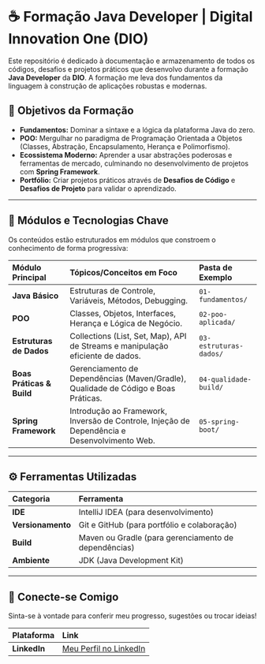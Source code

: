# ☕ Formação Java Developer | Digital Innovation One (DIO)

Este repositório é dedicado à documentação e armazenamento de todos os códigos, desafios e projetos práticos que desenvolvo durante a formação **Java Developer** da **DIO**. A formação me leva dos fundamentos da linguagem à construção de aplicações robustas e modernas.

## 🎯 Objetivos da Formação

* **Fundamentos:** Dominar a sintaxe e a lógica da plataforma Java do zero.
* **POO:** Mergulhar no paradigma de Programação Orientada a Objetos (Classes, Abstração, Encapsulamento, Herança e Polimorfismo).
* **Ecossistema Moderno:** Aprender a usar abstrações poderosas e ferramentas de mercado, culminando no desenvolvimento de projetos com **Spring Framework**.
* **Portfólio:** Criar projetos práticos através de **Desafios de Código** e **Desafios de Projeto** para validar o aprendizado.

---

## 🚀 Módulos e Tecnologias Chave

Os conteúdos estão estruturados em módulos que constroem o conhecimento de forma progressiva:

| Módulo Principal | Tópicos/Conceitos em Foco | Pasta de Exemplo |
| :--- | :--- | :--- |
| **Java Básico** | Estruturas de Controle, Variáveis, Métodos, Debugging. | `01-fundamentos/` |
| **POO** | Classes, Objetos, Interfaces, Herança e Lógica de Negócio. | `02-poo-aplicada/` |
| **Estruturas de Dados** | Collections (List, Set, Map), API de Streams e manipulação eficiente de dados. | `03-estruturas-dados/` |
| **Boas Práticas & Build** | Gerenciamento de Dependências (Maven/Gradle), Qualidade de Código e Boas Práticas. | `04-qualidade-build/` |
| **Spring Framework** | Introdução ao Framework, Inversão de Controle, Injeção de Dependência e Desenvolvimento Web. | `05-spring-boot/` |

---

## ⚙️ Ferramentas Utilizadas

| Categoria | Ferramenta |
| :--- | :--- |
| **IDE** | IntelliJ IDEA (para desenvolvimento) |
| **Versionamento** | Git e GitHub (para portfólio e colaboração) |
| **Build** | Maven ou Gradle (para gerenciamento de dependências) |
| **Ambiente** | JDK (Java Development Kit) |

---

## 🤝 Conecte-se Comigo

Sinta-se à vontade para conferir meu progresso, sugestões ou trocar ideias!

| Plataforma | Link                                                            |
| :--- |:----------------------------------------------------------------|
| **LinkedIn** | [Meu Perfil no LinkedIn](https://www.linkedin.com/in/paulosnp/) |
